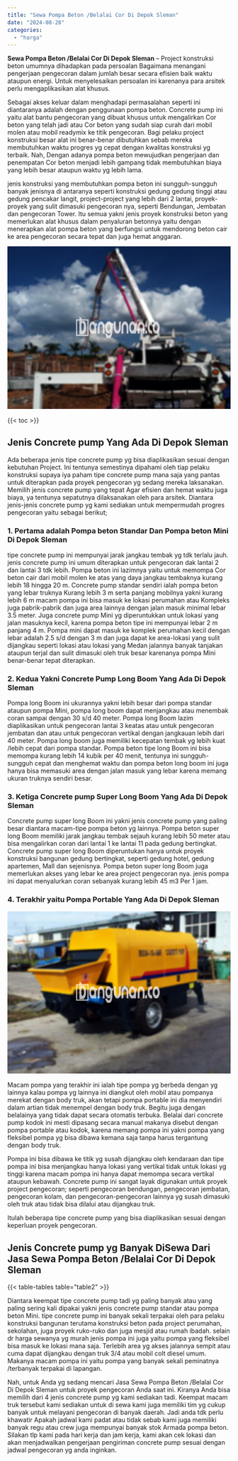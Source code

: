 ```yaml
---
title: "Sewa Pompa Beton /Belalai Cor Di Depok Sleman"
date: "2024-08-28"
categories: 
  - "harga"
---
```


**Sewa Pompa Beton /Belalai Cor Di Depok Sleman** – Project konstruksi beton umumnya dihadapkan pada persoalan Bagaimana menangani pengerjaan pengecoran dalam jumlah besar secara efisien baik waktu ataupun energi. Untuk menyelesaikan persoalan ini karenanya para arsitek perlu mengaplikasikan alat khusus.

Sebagai akses keluar dalam menghadapi permasalahan seperti ini diantaranya adalah dengan penggunaan pompa beton. Concrete pump ini yaitu alat bantu pengecoran yang dibuat khusus untuk mengalirkan Cor beton yang telah jadi atau Cor beton yang sudah siap curah dari mobil molen atau mobil readymix ke titik pengecoran. Bagi pelaku project konstruksi besar alat ini benar-benar dibutuhkan sebab mereka membutuhkan waktu progres yg cepat dengan kwalitas konstruksi yg terbaik. Nah, Dengan adanya pompa beton mewujudkan pengerjaan dan penempatan Cor beton menjadi lebih gampang tidak membutuhkan biaya yang lebih besar ataupun waktu yg lebih lama.

jenis konstruksi yang membutuhkan pompa beton ini sungguh-sungguh banyak jenisnya di antaranya seperti konstruksi gedung gedung tinggi atau gedung pencakar langit, project-project yang lebih dari 2 lantai, proyek-proyek yang sulit dimasuki pengecoran nya, seperti Bendungan, Jembatan dan pengecoran Tower. Itu semua yakni jenis proyek konstruksi beton yang memerlukan alat khusus dalam penyaluran betonnya yaitu dengan menerapkan alat pompa beton yang berfungsi untuk mendorong beton cair ke area pengecoran secara tepat dan juga hemat anggaran.

![Sewa Pompa Beton /Belalai Cor Di Depok Sleman](/images/sewa-concrete-pump-04.png)

{{< toc >}}

## Jenis Concrete pump Yang Ada Di Depok Sleman

Ada beberapa jenis tipe concrete pump yg bisa diaplikasikan sesuai dengan kebutuhan Project. Ini tentunya semestinya dipahami oleh tiap pelaku konstruksi supaya iya paham tipe concrete pump mana saja yang pantas untuk diterapkan pada proyek pengecoran yg sedang mereka laksanakan. Memilih jenis concrete pump yang tepat Agar efisien dan hemat waktu juga biaya, ya tentunya sepatutnya dilaksanakan oleh para arsitek. Diantara jenis-jenis concrete pump yg kami sediakan untuk mempermudah progres pengecoran yaitu sebagai berikut;

### 1\. Pertama adalah Pompa beton Standar Dan Pompa beton Mini Di Depok Sleman

tipe concrete pump ini mempunyai jarak jangkau tembak yg tdk terlalu jauh. jenis concrete pump ini umum diterapkan untuk pengecoran dak lantai 2 dan lantai 3 tdk lebih. Pompa beton ini lazimnya yaitu untuk memompa Cor beton cair dari mobil molen ke atas yang daya jangkau tembaknya kurang lebih 18 hingga 20 m. Concrete pump standar sendiri ialah pompa beton yang lebar truknya Kurang lebih 3 m serta panjang mobilnya yakni kurang lebih 6 m macam pompa ini bisa masuk ke lokasi perumahan atau Kompleks juga pabrik-pabrik dan juga area lainnya dengan jalan masuk minimal lebar 3.5 meter. Juga concrete pump Mini yg diperuntukkan untuk lokasi yang jalan masuknya kecil, karena pompa beton tipe ini mempunyai lebar 2 m panjang 4 m. Pompa mini dapat masuk ke komplek perumahan kecil dengan lebar adalah 2.5 s/d dengan 3 m dan juga dapat ke area-lokasi yang sulit dijangkau seperti lokasi atau lokasi yang Medan jalannya banyak tanjakan ataupun terjal dan sulit dimasuki oleh truk besar karenanya pompa Mini benar-benar tepat diterapkan.

### 2\. Kedua Yakni Concrete Pump Long Boom Yang Ada Di Depok Sleman

Pompa long Boom ini ukurannya yakni lebih besar dari pompa standar ataupun pompa Mini, pompa long boom dapat menjangkau atau menembak coran sampai dengan 30 s/d 40 meter. Pompa long Boom lazim diaplikasikan untuk pengecoran lantai 3 keatas atau untuk pengecoran jembatan dan atau untuk pengecoran vertikal dengan jangkauan lebih dari 40 meter. Pompa long boom juga memiliki kecepatan tembak yg lebih kuat /lebih cepat dari pompa standar. Pompa beton tipe long Boom ini bisa memompa kurang lebih 14 kubik per 40 menit, tentunya ini sungguh-sungguh cepat dan menghemat waktu dan pompa beton long boom ini juga hanya bisa memasuki area dengan jalan masuk yang lebar karena memang ukuran truknya sendiri besar.

### 3\. Ketiga Concrete pump Super Long Boom Yang Ada Di Depok Sleman

Concrete pump super long Boom ini yakni jenis concrete pump yang paling besar diantara macam-tipe pompa beton yg lainnya. Pompa beton super long Boom memiliki jarak jangkau tembak sejauh kurang lebih 50 meter atau bisa mengalirkan coran dari lantai 1 ke lantai 11 pada gedung bertingkat. Concrete pump super long Boom diperuntukan hanya untuk proyek konstruksi bangunan gedung bertingkat, seperti gedung hotel, gedung apartemen, Mall dan sejenisnya. Pompa beton super long Boom juga memerlukan akses yang lebar ke area project pengecoran nya. jenis pompa ini dapat menyalurkan coran sebanyak kurang lebih 45 m3 Per 1 jam.

### 4\. Terakhir yaitu Pompa Portable Yang Ada Di Depok Sleman

![Sewa Pompa Beton /Belalai Cor Di Depok Sleman](/images/sewa-concrete-pump-13.png)

Macam pompa yang terakhir ini ialah tipe pompa yg berbeda dengan yg lainnya kalau pompa yg lainnya ini diangkut oleh mobil atau pompanya merekat dengan body truk, akan tetapi pompa portable ini dia menyendiri dalam artian tidak menempel dengan body truk. Begitu juga dengan belalainya yang tidak dapat secara otomatis terbuka. Belalai dari concrete pump kodok ini mesti dipasang secara manual makanya disebut dengan pompa portable atau kodok, karena memang pompa ini yakni pompa yang fleksibel pompa yg bisa dibawa kemana saja tanpa harus tergantung dengan body truk.

Pompa ini bisa dibawa ke titik yg susah dijangkau oleh kendaraan dan tipe pompa ini bisa menjangkau hanya lokasi yang vertikal tidak untuk lokasi yg tinggi karena macam pompa ini hanya dapat memompa secara vertikal ataupun kebawah. Concrete pump ini sangat layak digunakan untuk proyek project pengecoran; seperti pengecoran bendungan, pengecoran jembatan, pengecoran kolam, dan pengecoran-pengecoran lainnya yg susah dimasuki oleh truk atau tidak bisa dilalui atau dijangkau truk.

Itulah beberapa tipe concrete pump yang bisa diaplikasikan sesuai dengan keperluan proyek pengecoran.

## Jenis Concrete pump yg Banyak DiSewa Dari Jasa Sewa Pompa Beton /Belalai Cor Di Depok Sleman

{{< table-tables table="table2" >}}

Diantara keempat tipe concrete pump tadi yg paling banyak atau yang paling sering kali dipakai yakni jenis concrete pump standar atau pompa beton Mini. tipe concrete pump ini banyak sekali terpakai oleh para pelaku konstruksi bangunan terutama konstruksi beton pada project perumahan, sekolahan, juga proyek ruko-ruko dan juga mesjid atau rumah ibadah. selain dr harga sewanya yg murah jenis pompa ini juga yaitu pompa yang fleksibel bisa masuk ke lokasi mana saja. Terlebih area yg akses jalannya sempit atau cuma dapat dijangkau dengan truk 3/4 atau mobil colt diesel umum. Makanya macam pompa ini yaitu pompa yang banyak sekali peminatnya /terbanyak terpakai di lapangan.

Nah, untuk Anda yg sedang mencari Jasa Sewa Pompa Beton /Belalai Cor Di Depok Sleman untuk proyek pengecoran Anda saat ini. Kiranya Anda bisa memilih dari 4 jenis concrete pump yg kami sediakan tadi. Keempat macam truk tersebut kami sediakan untuk di sewa kami juga memiliki tim yg cukup banyak untuk melayani pengecoran di banyak daerah. Jadi anda tdk perlu khawatir Apakah jadwal kami padat atau tidak sebab kami juga memiliki banyak regu atau crew juga mempunyai banyak stok Armada pompa beton. Silakan tlp kami pada hari kerja dan jam kerja, kami akan cek lokasi dan akan menjadwalkan pengerjaan pengiriman concrete pump sesuai dengan jadwal pengecoran yg anda inginkan.
